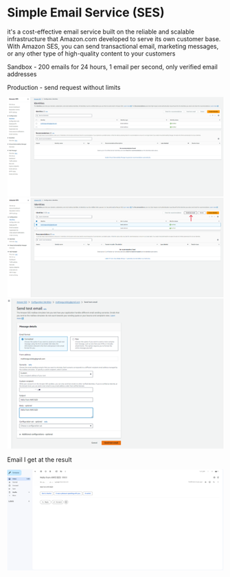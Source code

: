 # Simple Email Service (SES)
it's a cost-effective email service built on the reliable and scalable infrastructure that Amazon.com developed to serve its own customer base. With Amazon SES, you can send transactional email, marketing messages, or any other type of high-quality content to your customers

Sandbox - 200 emails for 24 hours, 1 email per second, only verified email addresses

Production - send request without limits

<img src="https://github.com/MatveyGuralskiy/AWS/blob/main/SES/Screens/SES-1.png?raw=true">

<img src="https://github.com/MatveyGuralskiy/AWS/blob/main/SES/Screens/SES-2.png?raw=true">

<img src="https://github.com/MatveyGuralskiy/AWS/blob/main/SES/Screens/SES-3.png?raw=true">

Email I get at the result

<img src="https://github.com/MatveyGuralskiy/AWS/blob/main/SES/Screens/Gmail.png?raw=true">
